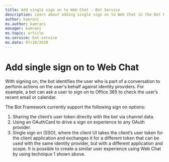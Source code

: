 ```yaml
---
title: Add single sign on to Web Chat - Bot Service
description: Learn about adding single sign on to Web Chat in the Bot Framework.
author: kamrani
ms.author: kamrani
manager: kamrani
ms.topic: article
ms.service: bot-service
ms.date: 07/10/2020
---
```


# Add single sign on to Web Chat

With signing on, the bot identifies the user who is part of a conversation to perform actions on the user's behalf against identity providers.
For example, a bot can ask a user to sign on to Office 365 to check the user’s recent email or calendar.

The Bot Framework currently support the following sign on options:

1. Sharing the client’s user token directly with the bot via channel data.
1. Using an OAuthCard to drive a sign on experience to any OAuth provider.
1. Single sign on (SSO), where the client UI takes the client’s user token for the client application and exchanges it for a different token that can be used with the same identity provider, but with a different application and scope. It is possible to create a similar user experience using Web Chat by using technique 1 shown above.